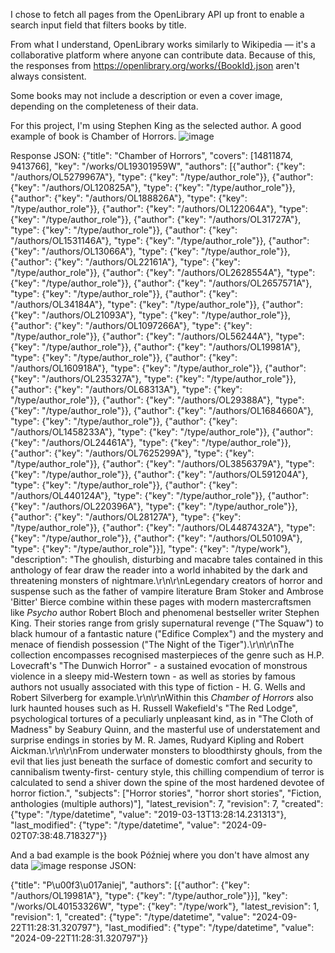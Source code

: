 I chose to fetch all pages from the OpenLibrary API up front to enable a search input field that filters books by title.

From what I understand, OpenLibrary works similarly to Wikipedia — it's a collaborative platform where anyone can contribute data. Because of this, the responses from https://openlibrary.org/works/{BookId}.json aren't always consistent.

Some books may not include a description or even a cover image, depending on the completeness of their data.

For this project, I'm using Stephen King as the selected author. A good example of book is Chamber of Horrors.
![image](https://github.com/user-attachments/assets/6e903ca3-7d3f-43e8-b1a3-5830dd78c46c)

Response JSON:
{"title": "Chamber of Horrors", "covers": [14811874, 9413766], "key": "/works/OL19301959W", "authors": [{"author": {"key": "/authors/OL5279967A"}, "type": {"key": "/type/author_role"}}, {"author": {"key": "/authors/OL120825A"}, "type": {"key": "/type/author_role"}}, {"author": {"key": "/authors/OL188826A"}, "type": {"key": "/type/author_role"}}, {"author": {"key": "/authors/OL122064A"}, "type": {"key": "/type/author_role"}}, {"author": {"key": "/authors/OL31727A"}, "type": {"key": "/type/author_role"}}, {"author": {"key": "/authors/OL1531146A"}, "type": {"key": "/type/author_role"}}, {"author": {"key": "/authors/OL13066A"}, "type": {"key": "/type/author_role"}}, {"author": {"key": "/authors/OL22161A"}, "type": {"key": "/type/author_role"}}, {"author": {"key": "/authors/OL2628554A"}, "type": {"key": "/type/author_role"}}, {"author": {"key": "/authors/OL2657571A"}, "type": {"key": "/type/author_role"}}, {"author": {"key": "/authors/OL34184A"}, "type": {"key": "/type/author_role"}}, {"author": {"key": "/authors/OL21093A"}, "type": {"key": "/type/author_role"}}, {"author": {"key": "/authors/OL1097266A"}, "type": {"key": "/type/author_role"}}, {"author": {"key": "/authors/OL56244A"}, "type": {"key": "/type/author_role"}}, {"author": {"key": "/authors/OL19981A"}, "type": {"key": "/type/author_role"}}, {"author": {"key": "/authors/OL160918A"}, "type": {"key": "/type/author_role"}}, {"author": {"key": "/authors/OL235327A"}, "type": {"key": "/type/author_role"}}, {"author": {"key": "/authors/OL68313A"}, "type": {"key": "/type/author_role"}}, {"author": {"key": "/authors/OL29388A"}, "type": {"key": "/type/author_role"}}, {"author": {"key": "/authors/OL1684660A"}, "type": {"key": "/type/author_role"}}, {"author": {"key": "/authors/OL1458233A"}, "type": {"key": "/type/author_role"}}, {"author": {"key": "/authors/OL24461A"}, "type": {"key": "/type/author_role"}}, {"author": {"key": "/authors/OL7625299A"}, "type": {"key": "/type/author_role"}}, {"author": {"key": "/authors/OL3856379A"}, "type": {"key": "/type/author_role"}}, {"author": {"key": "/authors/OL591204A"}, "type": {"key": "/type/author_role"}}, {"author": {"key": "/authors/OL440124A"}, "type": {"key": "/type/author_role"}}, {"author": {"key": "/authors/OL220396A"}, "type": {"key": "/type/author_role"}}, {"author": {"key": "/authors/OL28127A"}, "type": {"key": "/type/author_role"}}, {"author": {"key": "/authors/OL4487432A"}, "type": {"key": "/type/author_role"}}, {"author": {"key": "/authors/OL50109A"}, "type": {"key": "/type/author_role"}}], "type": {"key": "/type/work"}, "description": "The ghoulish, disturbing and macabre tales contained in this anthology of fear draw the reader into a world inhabited by the dark and threatening monsters of nightmare.\r\n\r\nLegendary creators of horror and suspense such as the father of vampire literature Bram Stoker and Ambrose 'Bitter' Bierce combine within these pages with modern mastercraftsmen like *Psycho* author Robert Bloch and phenomenal bestseller writer Stephen King. Their stories range from grisly supernatural revenge (\"The Squaw\") to black humour of a fantastic nature (\"Edifice Complex\") and the mystery and menace of fiendish possession (\"The Night of the Tiger\").\r\n\r\nThe collection encompasses recognised masterpieces of the genre such as H.P. Lovecraft's \"The Dunwich Horror\" - a sustained evocation of monstrous violence in a sleepy mid-Western town - as well as stories by famous authors not usually associated with this type of fiction - H. G. Wells and Robert Silverberg for example.\r\n\r\nWithin this *Chamber of Horrors* also lurk haunted houses such as H. Russell Wakefield's \"The Red Lodge\", psychological tortures of a peculiarly unpleasant kind, as in \"The Cloth of Madness\" by Seabury Quinn, and the masterful use of understatement and surprise endings in stories by M. R. James, Rudyard Kipling and Robert Aickman.\r\n\r\nFrom underwater monsters to bloodthirsty ghouls, from the evil that lies just beneath the surface of domestic comfort and security to cannibalism twenty-first- century style, this chilling compendium of terror is calculated to send a shiver down the spine of the most hardened devotee of horror fiction.", "subjects": ["Horror stories", "horror short stories", "Fiction, anthologies (multiple authors)"], "latest_revision": 7, "revision": 7, "created": {"type": "/type/datetime", "value": "2019-03-13T13:28:14.231313"}, "last_modified": {"type": "/type/datetime", "value": "2024-09-02T07:38:48.718327"}}

And a bad example is the book Później where you don't have almost any data
![image](https://github.com/user-attachments/assets/c29bea7d-e92f-4f11-b8c6-362632157e85)
response JSON:

{"title": "P\u00f3\u017aniej", "authors": [{"author": {"key": "/authors/OL19981A"}, "type": {"key": "/type/author_role"}}], "key": "/works/OL40153326W", "type": {"key": "/type/work"}, "latest_revision": 1, "revision": 1, "created": {"type": "/type/datetime", "value": "2024-09-22T11:28:31.320797"}, "last_modified": {"type": "/type/datetime", "value": "2024-09-22T11:28:31.320797"}}




 
